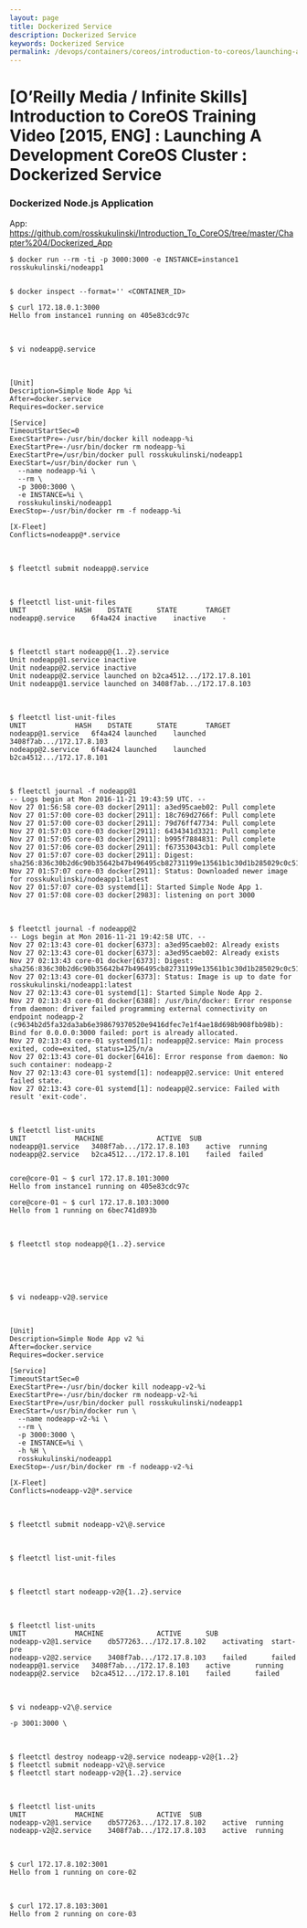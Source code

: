 ```yaml
---
layout: page
title: Dockerized Service
description: Dockerized Service
keywords: Dockerized Service
permalink: /devops/containers/coreos/introduction-to-coreos/launching-a-development-coreos-cluster/Dockerized_Service/
---
```


# [O’Reilly Media / Infinite Skills] Introduction to CoreOS Training Video [2015, ENG] : Launching A Development CoreOS Cluster : Dockerized Service

### Dockerized Node.js Application

App:  
https://github.com/rosskukulinski/Introduction_To_CoreOS/tree/master/Chapter%204/Dockerized_App

    $ docker run --rm -ti -p 3000:3000 -e INSTANCE=instance1 rosskukulinski/nodeapp1


    $ docker inspect --format='' <CONTAINER_ID>

    $ curl 172.18.0.1:3000
    Hello from instance1 running on 405e83cdc97c

<br/>

    $ vi nodeapp@.service

<br/>

    [Unit]
    Description=Simple Node App %i
    After=docker.service
    Requires=docker.service

    [Service]
    TimeoutStartSec=0
    ExecStartPre=-/usr/bin/docker kill nodeapp-%i
    ExecStartPre=-/usr/bin/docker rm nodeapp-%i
    ExecStartPre=/usr/bin/docker pull rosskukulinski/nodeapp1
    ExecStart=/usr/bin/docker run \
      --name nodeapp-%i \
      --rm \
      -p 3000:3000 \
      -e INSTANCE=%i \
      rosskukulinski/nodeapp1
    ExecStop=-/usr/bin/docker rm -f nodeapp-%i

    [X-Fleet]
    Conflicts=nodeapp@*.service

<br/>

    $ fleetctl submit nodeapp@.service

<br/>

    $ fleetctl list-unit-files
    UNIT			HASH	DSTATE		STATE		TARGET
    nodeapp@.service	6f4a424	inactive	inactive	-

<br/>

    $ fleetctl start nodeapp@{1..2}.service
    Unit nodeapp@1.service inactive
    Unit nodeapp@2.service inactive
    Unit nodeapp@2.service launched on b2ca4512.../172.17.8.101
    Unit nodeapp@1.service launched on 3408f7ab.../172.17.8.103

<br/>

    $ fleetctl list-unit-files
    UNIT			HASH	DSTATE		STATE		TARGET
    nodeapp@1.service	6f4a424	launched	launched	3408f7ab.../172.17.8.103
    nodeapp@2.service	6f4a424	launched	launched	b2ca4512.../172.17.8.101

<br/>

    $ fleetctl journal -f nodeapp@1
    -- Logs begin at Mon 2016-11-21 19:43:59 UTC. --
    Nov 27 01:56:58 core-03 docker[2911]: a3ed95caeb02: Pull complete
    Nov 27 01:57:00 core-03 docker[2911]: 18c769d2766f: Pull complete
    Nov 27 01:57:00 core-03 docker[2911]: 79d76ff47734: Pull complete
    Nov 27 01:57:03 core-03 docker[2911]: 6434341d3321: Pull complete
    Nov 27 01:57:05 core-03 docker[2911]: b995f7884831: Pull complete
    Nov 27 01:57:06 core-03 docker[2911]: f67353043cb1: Pull complete
    Nov 27 01:57:07 core-03 docker[2911]: Digest: sha256:836c30b2d6c90b35642b47b496495cb82731199e13561b1c30d1b285029c0c51
    Nov 27 01:57:07 core-03 docker[2911]: Status: Downloaded newer image for rosskukulinski/nodeapp1:latest
    Nov 27 01:57:07 core-03 systemd[1]: Started Simple Node App 1.
    Nov 27 01:57:08 core-03 docker[2983]: listening on port 3000

<br/>

    $ fleetctl journal -f nodeapp@2
    -- Logs begin at Mon 2016-11-21 19:42:58 UTC. --
    Nov 27 02:13:43 core-01 docker[6373]: a3ed95caeb02: Already exists
    Nov 27 02:13:43 core-01 docker[6373]: a3ed95caeb02: Already exists
    Nov 27 02:13:43 core-01 docker[6373]: Digest: sha256:836c30b2d6c90b35642b47b496495cb82731199e13561b1c30d1b285029c0c51
    Nov 27 02:13:43 core-01 docker[6373]: Status: Image is up to date for rosskukulinski/nodeapp1:latest
    Nov 27 02:13:43 core-01 systemd[1]: Started Simple Node App 2.
    Nov 27 02:13:43 core-01 docker[6388]: /usr/bin/docker: Error response from daemon: driver failed programming external connectivity on endpoint nodeapp-2 (c9634b2d5fa32da3ab6e398679370520e9416dfec7e1f4ae18d698b908fbb98b): Bind for 0.0.0.0:3000 failed: port is already allocated.
    Nov 27 02:13:43 core-01 systemd[1]: nodeapp@2.service: Main process exited, code=exited, status=125/n/a
    Nov 27 02:13:43 core-01 docker[6416]: Error response from daemon: No such container: nodeapp-2
    Nov 27 02:13:43 core-01 systemd[1]: nodeapp@2.service: Unit entered failed state.
    Nov 27 02:13:43 core-01 systemd[1]: nodeapp@2.service: Failed with result 'exit-code'.

<br/>

    $ fleetctl list-units
    UNIT			MACHINE				ACTIVE	SUB
    nodeapp@1.service	3408f7ab.../172.17.8.103	active	running
    nodeapp@2.service	b2ca4512.../172.17.8.101	failed	failed


    core@core-01 ~ $ curl 172.17.8.101:3000
    Hello from instance1 running on 405e83cdc97c

    core@core-01 ~ $ curl 172.17.8.103:3000
    Hello from 1 running on 6bec741d893b

<br>

    $ fleetctl stop nodeapp@{1..2}.service

<br>
<br>

<br/>

    $ vi nodeapp-v2@.service

<br/>

    [Unit]
    Description=Simple Node App v2 %i
    After=docker.service
    Requires=docker.service

    [Service]
    TimeoutStartSec=0
    ExecStartPre=-/usr/bin/docker kill nodeapp-v2-%i
    ExecStartPre=-/usr/bin/docker rm nodeapp-v2-%i
    ExecStartPre=/usr/bin/docker pull rosskukulinski/nodeapp1
    ExecStart=/usr/bin/docker run \
      --name nodeapp-v2-%i \
      --rm \
      -p 3000:3000 \
      -e INSTANCE=%i \
      -h %H \
      rosskukulinski/nodeapp1
    ExecStop=-/usr/bin/docker rm -f nodeapp-v2-%i

    [X-Fleet]
    Conflicts=nodeapp-v2@*.service

<br/>

    $ fleetctl submit nodeapp-v2\@.service

<br/>

    $ fleetctl list-unit-files

<br/>

    $ fleetctl start nodeapp-v2@{1..2}.service

<br/>

    $ fleetctl list-units
    UNIT			MACHINE				ACTIVE		SUB
    nodeapp-v2@1.service	db577263.../172.17.8.102	activating	start-pre
    nodeapp-v2@2.service	3408f7ab.../172.17.8.103	failed		failed
    nodeapp@1.service	3408f7ab.../172.17.8.103	active		running
    nodeapp@2.service	b2ca4512.../172.17.8.101	failed		failed

<br/>

    $ vi nodeapp-v2\@.service

    -p 3001:3000 \

<br/>

    $ fleetctl destroy nodeapp-v2@.service nodeapp-v2@{1..2}
    $ fleetctl submit nodeapp-v2\@.service
    $ fleetctl start nodeapp-v2@{1..2}.service

<br/>

    $ fleetctl list-units
    UNIT			MACHINE				ACTIVE	SUB
    nodeapp-v2@1.service	db577263.../172.17.8.102	active	running
    nodeapp-v2@2.service	3408f7ab.../172.17.8.103	active	running

<br/>

    $ curl 172.17.8.102:3001
    Hello from 1 running on core-02

<br/>

    $ curl 172.17.8.103:3001
    Hello from 2 running on core-03
